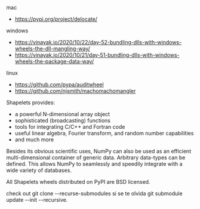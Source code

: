 
mac
  - https://pypi.org/project/delocate/

windows
  - https://vinayak.io/2020/10/22/day-52-bundling-dlls-with-windows-wheels-the-dll-mangling-way/
  - https://vinayak.io/2020/10/21/day-51-bundling-dlls-with-windows-wheels-the-package-data-way/

linux
  - https://github.com/pypa/auditwheel
  - https://github.com/njsmith/machomachomangler


Shapelets provides:

- a powerful N-dimensional array object
- sophisticated (broadcasting) functions
- tools for integrating C/C++ and Fortran code
- useful linear algebra, Fourier transform, and random number capabilities
- and much more

Besides its obvious scientific uses, NumPy can also be used as an efficient
multi-dimensional container of generic data. Arbitrary data-types can be
defined. This allows NumPy to seamlessly and speedily integrate with a wide
variety of databases.

All Shapelets wheels distributed on PyPI are BSD licensed.



check out git clone --recurse-submodules
si se te olvida
git submodule update --init --recursive.

